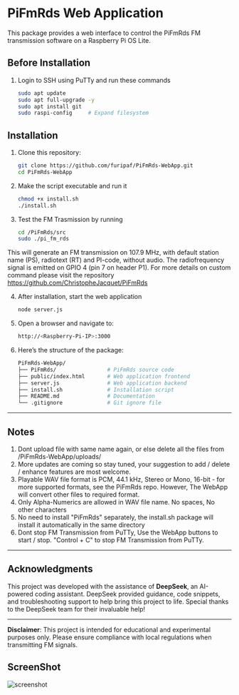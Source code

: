 # PiFmRds Web Application

This package provides a web interface to control the PiFmRds FM transmission software on a Raspberry Pi OS Lite.

## Before Installation

1. Login to SSH using PuTTy and run these commands
   ```bash
   sudo apt update
   sudo apt full-upgrade -y
   sudo apt install git
   sudo raspi-config     # Expand filesystem


## Installation

1. Clone this repository:
   ```bash
   git clone https://github.com/furipaf/PiFmRds-WebApp.git
   cd PiFmRds-WebApp

2. Make the script executable and run it
   ```bash
   chmod +x install.sh
   ./install.sh

3. Test the FM Trasmission by running
   ```bash
   cd /PiFmRds/src
   sudo ./pi_fm_rds

This will generate an FM transmission on 107.9 MHz, with default station name (PS), radiotext (RT) and PI-code, without audio. The radiofrequency signal is emitted on GPIO 4 (pin 7 on header P1). For more details on custom command please visit the repository https://github.com/ChristopheJacquet/PiFmRds 

4. After installation, start the web application
   ```bash
   node server.js

5. Open a browser and navigate to:
   ```bash
   http://<Raspberry-Pi-IP>:3000

6. Here’s the structure of the package:
   ```bash
   PiFmRds-WebApp/
   ├── PiFmRds/                # PiFmRds source code
   ├── public/index.html       # Web application frontend
   ├── server.js               # Web application backend
   ├── install.sh              # Installation script
   ├── README.md               # Documentation
   └── .gitignore              # Git ignore file

---
## Notes
1. Dont upload file with same name again, or else delete all the files from /PiFmRds-WebApp/uploads/
2. More updates are coming so stay tuned, your suggestion to add / delete / enhance features are most welcome.
3. Playable WAV file format is PCM, 44.1 kHz, Stereo or Mono, 16-bit - for more supported formats, see the PiFmRds repo. However, The WebApp will convert other files to required format.
4. Only Alpha-Numerics are allowed in WAV file name. No spaces, No other characters
5. No need to install "PiFmRds" separately, the install.sh package will install it automatically in the same directory
6. Dont stop FM Transmission from PuTTy, Use the WebApp buttons to start / stop. "Control + C" to stop FM Transmission from PuTTy.
---

## Acknowledgments

This project was developed with the assistance of **DeepSeek**, an AI-powered coding assistant. DeepSeek provided guidance, code snippets, and troubleshooting support to help bring this project to life. Special thanks to the DeepSeek team for their invaluable help!

---

**Disclaimer**: This project is intended for educational and experimental purposes only. Please ensure compliance with local regulations when transmitting FM signals.

## ScreenShot
![screenshot](https://github.com/user-attachments/assets/be48fdcd-98af-4918-9bc0-cef169a657f0)

